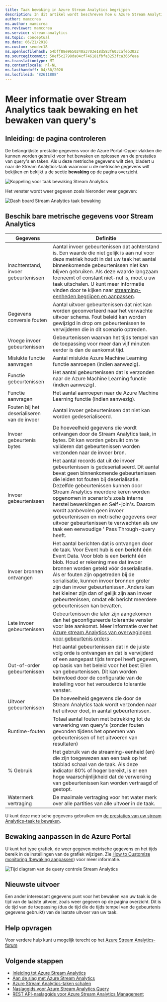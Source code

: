 ```yaml
---
title: Taak bewaking in Azure Stream Analytics begrijpen
description: In dit artikel wordt beschreven hoe u Azure Stream Analytics taken bewaken in de Azure Portal.
author: mamccrea
ms.author: mamccrea
ms.reviewer: mamccrea
ms.service: stream-analytics
ms.topic: conceptual
ms.date: 06/21/2018
ms.custom: seodec18
ms.openlocfilehash: 54bff88e9650240a3703e18d583f603cafeb3022
ms.sourcegitcommit: 50ef5c2798da04cf746181fbfa3253fca366feaa
ms.translationtype: MT
ms.contentlocale: nl-NL
ms.lasthandoff: 04/30/2020
ms.locfileid: "82611888"
---
```

# <a name="understand-stream-analytics-job-monitoring-and-how-to-monitor-queries"></a>Meer informatie over Stream Analytics taak bewaking en het bewaken van query's

## <a name="introduction-the-monitor-page"></a>Inleiding: de pagina controleren
De belangrijkste prestatie gegevens voor de Azure Portal-Opper vlakken die kunnen worden gebruikt voor het bewaken en oplossen van de prestaties van query's en taken. Als u deze metrische gegevens wilt zien, bladert u naar de Stream Analytics-taak waarvoor u de metrische gegevens wilt bekijken en bekijkt u de sectie **bewaking** op de pagina overzicht.  

![Koppeling voor taak bewaking Stream Analytics](./media/stream-analytics-monitoring/02-stream-analytics-monitoring-block.png)

Het venster wordt weer gegeven zoals hieronder weer gegeven:

![Dash board Stream Analytics taak bewaking](./media/stream-analytics-monitoring/01-stream-analytics-monitoring.png)  

## <a name="metrics-available-for-stream-analytics"></a>Beschik bare metrische gegevens voor Stream Analytics
| Gegevens                 | Definitie                               |
| ---------------------- | ---------------------------------------- |
| Inachterstand, invoer gebeurtenissen       | Aantal invoer gebeurtenissen dat achterstand is. Een waarde die niet gelijk is aan nul voor deze metriek houdt in dat uw taak het aantal binnenkomende gebeurtenissen niet kan blijven gebruiken. Als deze waarde langzaam toeneemt of constant niet-nul is, moet u uw taak uitschalen. U kunt meer informatie vinden door te kijken naar [streaming-eenheden begrijpen en aanpassen](stream-analytics-streaming-unit-consumption.md). |
| Gegevens conversie fouten | Aantal uitvoer gebeurtenissen dat niet kan worden geconverteerd naar het verwachte uitvoer schema. Fout beleid kan worden gewijzigd in drop om gebeurtenissen te verwijderen die in dit scenario optreden. |
| Vroege invoer gebeurtenissen       | Gebeurtenissen waarvan het tijds tempel van de toepassing voor meer dan vijf minuten eerder is dan de aankomst tijd. |
| Mislukte functie aanvragen | Aantal mislukte Azure Machine Learning functie aanroepen (indien aanwezig). |
| Functie gebeurtenissen        | Het aantal gebeurtenissen dat is verzonden naar de Azure Machine Learning functie (indien aanwezig). |
| Functie aanvragen      | Het aantal aanroepen naar de Azure Machine Learning functie (indien aanwezig). |
| Fouten bij het deserialiseren van de invoer       | Aantal invoer gebeurtenissen dat niet kan worden gedeserialiseerd.  |
| Invoer gebeurtenis bytes      | De hoeveelheid gegevens die wordt ontvangen door de Stream Analytics taak, in bytes. Dit kan worden gebruikt om te valideren dat gebeurtenissen worden verzonden naar de invoer bron. |
| Invoer gebeurtenissen           | Het aantal records dat uit de invoer gebeurtenissen is gedeserialiseerd. Dit aantal bevat geen binnenkomende gebeurtenissen die leiden tot fouten bij deserialisatie. Dezelfde gebeurtenissen kunnen door Stream Analytics meerdere keren worden opgenomen in scenario's zoals interne herstel bewerkingen en Self-join's. Daarom wordt aanbevolen geen invoer gebeurtenissen en metrische gegevens over uitvoer gebeurtenissen te verwachten als uw taak een eenvoudige ' Pass Through-query heeft. |
| Invoer bronnen ontvangen       | Het aantal berichten dat is ontvangen door de taak. Voor Event hub is een bericht één Event Data. Voor blob is een bericht één blob. Houd er rekening mee dat invoer bronnen worden geteld vóór deserialisatie. Als er fouten zijn opgetreden bij de serialisatie, kunnen invoer bronnen groter zijn dan invoer gebeurtenissen. Anders kan het kleiner zijn dan of gelijk zijn aan invoer gebeurtenissen, omdat elk bericht meerdere gebeurtenissen kan bevatten. |
| Late invoer gebeurtenissen      | Gebeurtenissen die later zijn aangekomen dan het geconfigureerde tolerantie venster voor late aankomst. Meer informatie over het [Azure stream Analytics van overwegingen voor gebeurtenis orders](stream-analytics-out-of-order-and-late-events.md) . |
| Out-of-order gebeurtenissen    | Het aantal gebeurtenissen dat in de juiste volg orde is ontvangen en dat is verwijderd of een aangepast tijds tempel heeft gegeven, op basis van het beleid voor het best Ellen van gebeurtenissen. Dit kan worden beïnvloed door de configuratie van de instelling voor het verouderde tolerantie venster. |
| Uitvoer gebeurtenissen          | De hoeveelheid gegevens die door de Stream Analytics taak wordt verzonden naar het uitvoer doel, in aantal gebeurtenissen. |
| Runtime-fouten         | Totaal aantal fouten met betrekking tot de verwerking van query's (zonder fouten gevonden tijdens het opnemen van gebeurtenissen of het uitvoeren van resultaten) |
| % Gebruik       | Het gebruik van de streaming-eenheid (en) die zijn toegewezen aan een taak op het tabblad schaal van de taak. Als deze indicator 80% of hoger bereikt, is er een hoge waarschijnlijkheid dat de verwerking van gebeurtenissen kan worden vertraagd of gestopt. |
| Watermerk vertraging       | De maximale vertraging voor het water merk over alle partities van alle uitvoer in de taak. |

U kunt deze metrische gegevens gebruiken om [de prestaties van uw stream Analytics-taak te bewaken](https://docs.microsoft.com/azure/stream-analytics/stream-analytics-set-up-alerts#scenarios-to-monitor). 

## <a name="customizing-monitoring-in-the-azure-portal"></a>Bewaking aanpassen in de Azure Portal
U kunt het type grafiek, de weer gegeven metrische gegevens en het tijds bereik in de instellingen van de grafiek wijzigen. Zie [How to Customize monitoring (bewaking aanpassen](../monitoring-and-diagnostics/insights-how-to-customize-monitoring.md)) voor meer informatie.

  ![Tijd diagram van de query controle Stream Analytics](./media/stream-analytics-monitoring/08-stream-analytics-monitoring.png)  


## <a name="latest-output"></a>Nieuwste uitvoer
Een ander interessant gegevens punt voor het bewaken van uw taak is de tijd van de laatste uitvoer, zoals weer gegeven op de pagina overzicht.
Dit is de tijd van de toepassing (dus de tijd die de tijds tempel van de gebeurtenis gegevens gebruikt) van de laatste uitvoer van uw taak.

## <a name="get-help"></a>Help opvragen
Voor verdere hulp kunt u mogelijk terecht op het [Azure Stream Analytics-forum](https://social.msdn.microsoft.com/Forums/azure/home?forum=AzureStreamAnalytics)

## <a name="next-steps"></a>Volgende stappen
* [Inleiding tot Azure Stream Analytics](stream-analytics-introduction.md)
* [Aan de slag met Azure Stream Analytics](stream-analytics-real-time-fraud-detection.md)
* [Azure Stream Analytics-taken schalen](stream-analytics-scale-jobs.md)
* [Naslaggids voor Azure Stream Analytics Query](https://docs.microsoft.com/stream-analytics-query/stream-analytics-query-language-reference)
* [REST API-naslaggids voor Azure Stream Analytics Management](https://msdn.microsoft.com/library/azure/dn835031.aspx)
